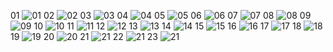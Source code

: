 01
![01](https://gcore.jsdelivr.net/gh/youchennew/workspace@main/pics/01.jpg)
02
![02](https://gcore.jsdelivr.net/gh/youchennew/workspace@main/pics/02.jpg)
03
![03](https://gcore.jsdelivr.net/gh/youchennew/workspace@main/pics/03.jpg)
04
![04](https://gcore.jsdelivr.net/gh/youchennew/workspace@main/pics/04.jpg)
05
![05](https://gcore.jsdelivr.net/gh/youchennew/workspace@main/pics/05.jpg)
06
![06](https://gcore.jsdelivr.net/gh/youchennew/workspace@main/pics/06.jpg)
07
![07](https://gcore.jsdelivr.net/gh/youchennew/workspace@main/pics/07.jpg)
08
![08](https://gcore.jsdelivr.net/gh/youchennew/workspace@main/pics/08.jpg)
09
![09](https://gcore.jsdelivr.net/gh/youchennew/workspace@main/pics/09.jpg)
10
![10](https://gcore.jsdelivr.net/gh/youchennew/workspace@main/pics/10.jpg)
11
![11](https://gcore.jsdelivr.net/gh/youchennew/workspace@main/pics/11.jpg)
12
![12](https://gcore.jsdelivr.net/gh/youchennew/workspace@main/pics/12.jpg)
13
![13](https://gcore.jsdelivr.net/gh/youchennew/workspace@main/pics/13.jpg)
14
![14](https://gcore.jsdelivr.net/gh/youchennew/workspace@main/pics/14.jpg)
15
![15](https://gcore.jsdelivr.net/gh/youchennew/workspace@main/pics/15.jpg)
16
![16](https://gcore.jsdelivr.net/gh/youchennew/workspace@main/pics/16.jpg)
17
![17](https://gcore.jsdelivr.net/gh/youchennew/workspace@main/pics/17.jpg)
18
![18](https://gcore.jsdelivr.net/gh/youchennew/workspace@main/pics/18.jpg)
19
![19](https://gcore.jsdelivr.net/gh/youchennew/workspace@main/pics/19.jpg)
20
![20](https://gcore.jsdelivr.net/gh/youchennew/workspace@main/pics/20.jpg)
21
![21](https://gcore.jsdelivr.net/gh/youchennew/workspace@main/pics/21.jpg)
22
![21](https://gcore.jsdelivr.net/gh/youchennew/workspace@main/pics/22.jpg)
23
![21](https://gcore.jsdelivr.net/gh/youchennew/workspace@main/pics/23.jpg)
